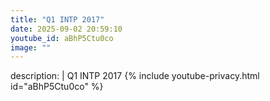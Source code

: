 ```yaml
---
title: "Q1 INTP 2017"
date: 2025-09-02 20:59:10 
youtube_id: aBhP5Ctu0co
image: ""
---
```

description: |
  Q1 INTP 2017
{% include youtube-privacy.html id="aBhP5Ctu0co" %}
